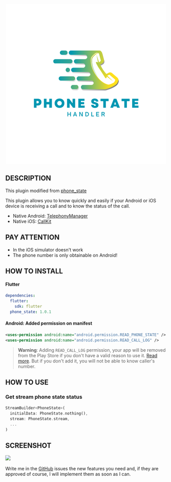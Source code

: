 <div align="center">
    <img src="https://raw.githubusercontent.com/codeislife07/phone_state_handler/master/images/icon.png">
</div>

## DESCRIPTION

This plugin modified from [phone_state](https://pub.dev/packages/phone_state)

This plugin allows you to know quickly and easily if your Android or iOS device is receiving a call and to know the status of the call.

- Native Android: [TelephonyManager](https://developer.android.com/reference/android/telephony/TelephonyManager)
- Native iOS: [CallKit](https://developer.apple.com/documentation/callkit)

## PAY ATTENTION

- In the iOS simulator doesn't work
- The phone number is only obtainable on Android!

## HOW TO INSTALL
#### Flutter
```yaml
dependencies:
  flutter:
    sdk: flutter
  phone_state: 1.0.1
```
#### Android: Added permission on manifest
```xml
<uses-permission android:name="android.permission.READ_PHONE_STATE" />
<uses-permission android:name="android.permission.READ_CALL_LOG" />
```
> **Warning**: Adding `READ_CALL_LOG` permission, your app will be removed from the Play Store if you don't have a valid reason to use it. [Read more](https://support.google.com/googleplay/android-developer/answer/9047303?hl=en). But if you don't add it, you will not be able to know caller's number.

## HOW TO USE

### Get stream phone state status

```dart
StreamBuilder<PhoneState>(
  initialData: PhoneState.nothing(),
  stream: PhoneState.stream,
  ...
)
```

## SCREENSHOT

<img src="https://raw.githubusercontent.com/codeislife07/phone_state_handler/master/images/example.gif" width=300/>

Write me in the [GitHub](https://github.com/codeislife07/phone_state_handler/issues) issues the new features you need and, if they are approved of course, I will implement them as soon as I can.

